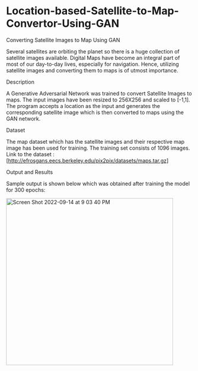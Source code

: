 # Location-based-Satellite-to-Map-Convertor-Using-GAN


Converting Satellite Images to Map Using GAN


Several satellites are orbiting the planet so there is a huge collection of satellite images available. Digital Maps have become an integral part of most of our day-to-day lives, especially for navigation. Hence, utilizing satellite images and converting them to maps is of utmost importance.


Description

A Generative Adversarial Network was trained to convert Satellite Images to maps. The input images have been resized to 256X256 and scaled to [-1,1]. 
The program accepts a location as the input and generates the corresponding satellite image which is then converted to maps using the GAN network. 

Dataset

The map dataset which has the satellite images and their respective map image has been used for training. The training set consists of 1096 images.
Link to the dataset : [http://efrosgans.eecs.berkeley.edu/pix2pix/datasets/maps.tar.gz]


Output and Results

Sample output is shown below which was obtained after training the model for 300 epochs:

<img width="450" alt="Screen Shot 2022-09-14 at 9 03 40 PM" src="https://user-images.githubusercontent.com/40431641/190315430-ccc37f1c-4060-4c27-ae07-fdce742b8f76.png">
